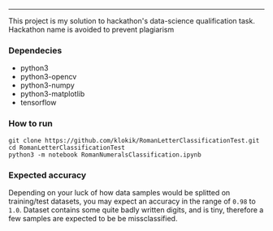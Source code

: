 
---

 This project is my solution to hackathon's data-science qualification task.
 Hackathon name is avoided to prevent plagiarism

### Dependecies

*   python3
*   python3-opencv
*   python3-numpy
*   python3-matplotlib
*   tensorflow


### How to run

```
git clone https://github.com/klokik/RomanLetterClassificationTest.git
cd RomanLetterClassificationTest
python3 -m notebook RomanNumeralsClassification.ipynb
```

### Expected accuracy

Depending on your luck of how data samples would be splitted on training/test datasets, you may expect an accuracy in the range of `0.98` to `1.0`.
Dataset contains some quite badly written digits, and is tiny, therefore a few samples are expected to be be missclassified.

